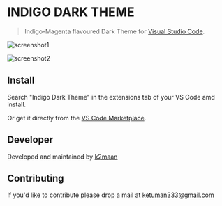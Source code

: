 # INDIGO DARK THEME

> Indigo-Magenta flavoured Dark Theme for [Visual Studio Code](http://code.visualstudio.com).


![screenshot1](https://user-images.githubusercontent.com/59442907/94340198-77451600-001d-11eb-8e76-726c7efb5dc4.jpg)


![screenshot2](https://user-images.githubusercontent.com/59442907/94340200-7a400680-001d-11eb-9f0b-2a8465b82905.jpg)

## Install

Search "Indigo Dark Theme" in the extensions tab of your VS Code amd install.

Or get it directly from the [VS Code Marketplace](https://marketplace.visualstudio.com/items?itemName=k2maan.indigo-dark-theme).

## Developer

Developed and maintained by [k2maan](https://github.com/k2maan)

## Contributing

If you'd like to contribute please drop a mail at ketuman333@gmail.com
